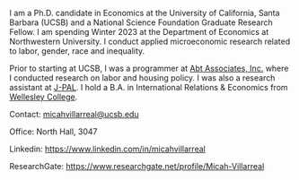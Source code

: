 I am a Ph.D. candidate in Economics at the University of California, Santa Barbara (UCSB) and a National Science Foundation Graduate Research Fellow. I am spending Winter 2023 at the Department of Economics at Northwestern University. I conduct applied microeconomic research related to labor, gender, race and inequality.

Prior to starting at UCSB, I was a programmer at [Abt Associates, Inc.](https://www.abtassociates.com/) where I conducted research on labor and housing policy. I was also a research assistant at [J-PAL](https://www.povertyactionlab.org/). I hold a B.A. in International Relations & Economics from [Wellesley College](https://www.wellesley.edu/).

Contact: micahvillarreal@ucsb.edu

Office: North Hall, 3047

Linkedin: https://www.linkedin.com/in/micahvillarreal

ResearchGate: https://www.researchgate.net/profile/Micah-Villarreal


